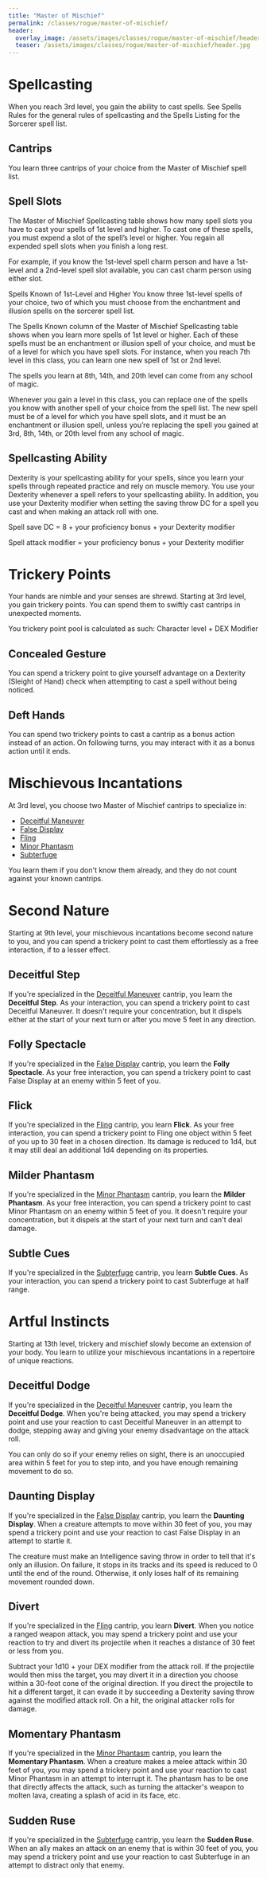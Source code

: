 ```yaml
---
title: "Master of Mischief"
permalink: /classes/rogue/master-of-mischief/
header:
  overlay_image: /assets/images/classes/rogue/master-of-mischief/header.png
  teaser: /assets/images/classes/rogue/master-of-mischief/header.jpg
---
```


# Spellcasting
When you reach 3rd level, you gain the ability to cast spells. See Spells Rules for the general rules of spellcasting and the Spells Listing for the Sorcerer spell list.

## Cantrips
You learn three cantrips of your choice from the Master of Mischief spell list.

## Spell Slots
The Master of Mischief Spellcasting table shows how many spell slots you have to cast your spells of 1st level and higher. To cast one of these spells, you must expend a slot of the spell’s level or higher. You regain all expended spell slots when you finish a long rest.

For example, if you know the 1st-level spell charm person and have a 1st-level and a 2nd-level spell slot available, you can cast charm person using either slot.

Spells Known of 1st-Level and Higher
You know three 1st-level spells of your choice, two of which you must choose from the enchantment and illusion spells on the sorcerer spell list.

The Spells Known column of the Master of Mischief Spellcasting table shows when you learn more spells of 1st level or higher. Each of these spells must be an enchantment or illusion spell of your choice, and must be of a level for which you have spell slots. For instance, when you reach 7th level in this class, you can learn one new spell of 1st or 2nd level.

The spells you learn at 8th, 14th, and 20th level can come from any school of magic.

Whenever you gain a level in this class, you can replace one of the spells you know with another spell of your choice from the spell list. The new spell must be of a level for which you have spell slots, and it must be an enchantment or illusion spell, unless you’re replacing the spell you gained at 3rd, 8th, 14th, or 20th level from any school of magic.

## Spellcasting Ability
Dexterity is your spellcasting ability for your spells, since you learn your spells through repeated practice and rely on muscle memory. You use your Dexterity whenever a spell refers to your spellcasting ability. In addition, you use your Dexterity modifier when setting the saving throw DC for a spell you cast and when making an attack roll with one.

Spell save DC = 8 + your proficiency bonus + your Dexterity modifier

Spell attack modifier = your proficiency bonus + your Dexterity modifier

# Trickery Points
Your hands are nimble and your senses are shrewd. Starting at 3rd level, you gain trickery points. You can spend them to swiftly cast cantrips in unexpected moments.

You trickery point pool is calculated as such: Character level + DEX Modifier

## Concealed Gesture
You can spend a trickery point to give yourself advantage on a Dexterity (Sleight of Hand) check when attempting to cast a spell without being noticed.

## Deft Hands
You can spend two trickery points to cast a cantrip as a bonus action instead of an action. On following turns, you may interact with it as a bonus action until it ends.

# Mischievous Incantations
At 3rd level, you choose two Master of Mischief cantrips to specialize in:
- [Deceitful Maneuver](/spells/deceitful-maneuver/)
- [False Display](/spells/false-display/)
- [Fling](/spells/fling/)
- [Minor Phantasm](/spells/minor-phantasm)
- [Subterfuge](/spells/subterfuge/)

You learn them if you don't know them already, and they do not count against your known cantrips.

# Second Nature
Starting at 9th level, your mischievous incantations become second nature to you, and you can spend a trickery point to cast them effortlessly as a free interaction, if to a lesser effect.

## Deceitful Step
If you're specialized in the [Deceitful Maneuver](/spells/deceitful-maneuver/) cantrip, you learn the **Deceitful Step**. As your interaction, you can spend a trickery point to cast Deceitful Maneuver. It doesn't require your concentration, but it dispels either at the start of your next turn or after you move 5 feet in any direction.

## Folly Spectacle
If you're specialized in the [False Display](/spells/false-display/) cantrip, you learn the **Folly Spectacle**. As your free interaction, you can spend a trickery point to cast False Display at an enemy within 5 feet of you.

## Flick
If you're specialized in the [Fling](/spells/fling/) cantrip, you learn **Flick**. As your free interaction, you can spend a trickery point to Fling one object within 5 feet of you up to 30 feet in a chosen direction. Its damage is reduced to 1d4, but it may still deal an additional 1d4 depending on its properties.

## Milder Phantasm
If you're specialized in the [Minor Phantasm](/spells/minor-phantasm) cantrip, you learn the **Milder Phantasm**. As your free interaction, you can spend a trickery point to cast Minor Phantasm on an enemy within 5 feet of you. It doesn't require your concentration, but it dispels at the start of your next turn and can't deal damage.

## Subtle Cues
If you're specialized in the [Subterfuge](/spells/subterfuge/) cantrip, you learn **Subtle Cues**. As your interaction, you can spend a trickery point to cast Subterfuge at half range.

# Artful Instincts
Starting at 13th level, trickery and mischief slowly become an extension of your body. You learn to utilize your mischievous incantations in a repertoire of unique reactions.

## Deceitful Dodge
If you're specialized in the [Deceitful Maneuver](/spells/deceitful-maneuver/) cantrip, you learn the **Deceitful Dodge**. When you're being attacked, you may spend a trickery point and use your reaction to cast Deceitful Maneuver in an attempt to dodge, stepping away and giving your enemy disadvantage on the attack roll.

You can only do so if your enemy relies on sight, there is an unoccupied area within 5 feet for you to step into, and you have enough remaining movement to do so.

## Daunting Display
If you're specialized in the [False Display](/spells/false-display/) cantrip, you learn the **Daunting Display**. When a creature attempts to move within 30 feet of you, you may spend a trickery point and use your reaction to cast False Display in an attempt to startle it.

The creature must make an Intelligence saving throw in order to tell that it's only an illusion. On failure, it stops in its tracks and its speed is reduced to 0 until the end of the round. Otherwise, it only loses half of its remaining movement rounded down.

## Divert
If you're specialized in the [Fling](/spells/fling/) cantrip, you learn **Divert**. When you notice a ranged weapon attack, you may spend a trickery point and use your reaction to try and divert its projectile when it reaches a distance of 30 feet or less from you.

Subtract your 1d10 + your DEX modifier from the attack roll. If the projectile would then miss the target, you may divert it in a direction you choose within a 30-foot cone of the original direction. If you direct the projectile to hit a different target, it can evade it by succeeding a Dexterity saving throw against the modified attack roll. On a hit, the original attacker rolls for damage.

## Momentary Phantasm
If you're specialized in the [Minor Phantasm](/spells/minor-phantasm) cantrip, you learn the **Momentary Phantasm**. When a creature makes a melee attack within 30 feet of you, you may spend a trickery point and use your reaction to cast Minor Phantasm in an attempt to interrupt it. The phantasm has to be one that directly affects the attack, such as turning the attacker's weapon to molten lava, creating a splash of acid in its face, etc.

## Sudden Ruse
If you're specialized in the [Subterfuge](/spells/subterfuge/) cantrip, you learn the **Sudden Ruse**. When an ally makes an attack on an enemy that is within 30 feet of you, you may spend a trickery point and use your reaction to cast Subterfuge in an attempt to distract only that enemy.
